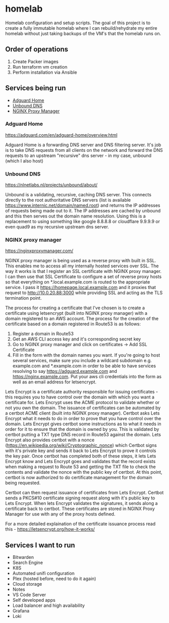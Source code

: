# homelab
Homelab configuration and setup scripts. The goal of this project is to create a fully immutable homelab where I can rebuild/rehydrate my entire homelab without just taking backups of the VM's that the homelab runs on.

## Order of operations
1. Create Packer images
2. Run terraform vm creation
3. Perform installation via Ansible

## Services being run

* [Adguard Home](#adguard-home)
* [Unbound DNS](#unbound-dns)
* [NGINX Proxy Manager](#nginx-proxy-manager)

### Adguard Home
https://adguard.com/en/adguard-home/overview.html

Adguard Home is a forwarding DNS server and DNS filtering server. It's job is to take DNS requests from all clients on the network and forward the DNS requests to an upstream "recursive" dns server - in my case, unbound (which I also host)

### Unbound DNS
https://nlnetlabs.nl/projects/unbound/about/

Unbound is a validating, recursive, caching DNS server. This connects directly to the root authoritative DNS servers (list is available https://www.internic.net/domain/named.root) and returns the IP addresses of requests being made out to it. The IP addresses are cached by unbound and this then serves out the domain name resolution. Using this is a replacement to using something like google 8.8.8.8 or cloudflare 9.9.9.9 or even quad9 as my recursive upstream dns server. 

### NGINX proxy manager
https://nginxproxymanager.com/

NGINX proxy manager is being used as a reverse proxy with built in SSL. This enables me to access all my internally hosted services over SSL. The way it works is that I register an SSL certificate with NGINX proxy manager. I can then use that SSL Certificate to configure a set of reverse proxy hosts so that everything on *.local.example.com is routed to the appropriate service. I pass it https://homepage.local.example.com and it proxies that request to http://10.0.20.88:3000 while providing SSL and acting as the TLS termination point.

The process for creating a certificate that I've chosen is to create a certificate using letsencrypt (built into NGINX proxy manager) with a domain registered to an AWS account. The process for the creation of the certificate based on a domain registered in Route53 is as follows:

1. Register a domain in Route53
2. Get an AWS CLI access key and it's corresponding secret key
3. Go to NGINX proxy manager and click on certificates -> Add SSL Certificate
4. Fill in the form with the domain names you want. If you're going to host several services, make sure you include a wildcard subdomain e.g. example.com and *.example.com in order to be able to have services resolving to say https://adguard.example.com and https://nginx.example.com. Put your aws cli credentials into the form as well as an email address for letsencrypt.

Lets Encrypt is a certificate authority responsible for issuing certificates - this requires you to have control over the domain with which you want a certificate for. Lets Encrypt uses the ACME protocol to validate whether or not you own the domain. The issuance of certificates can be automated by a certbot ACME client (built into NGINX proxy manager). Certbot asks Lets Encrypt what it needs to do in order to prove that you have control over the domain. Lets Encrypt gives certbot some instructions as to what it needs in order for it to ensure that the domain is owned by you. This is validated by certbot putting a TXT type DNS record in Route53 against the domain. Lets Encrypt also provides certbot with a nonce (https://en.wikipedia.org/wiki/Cryptographic_nonce) which Certbot signs with it's private key and sends it back to Lets Encrypt to prove it controls the key pair. Once certbot has completed both of these steps, it lets Lets Encrypt know and Lets Encrypt goes and validates that the record exists when making a request to Route 53 and getting the TXT file to check the contents and validate the nonce with the public key of certbot. At this point, certbot is now authorized to do certificate management for the domain being requested.

Certbot can then request issuance of certificates from Lets Encrypt. Certbot sends a PKCS#10 certificate signing request along with it's public key to Lets Encrypt. When lets Encrypt validates the signatures, it sends along a certificate back to certbot. These certificates are stored in NGINX Proxy Manager for use with any of the proxy hosts defined.

For a more detailed explaination of the certificate issuance process read this - https://letsencrypt.org/how-it-works/


## Services I want to run
* Bitwarden
* Search Engine
* K8S
* Automated unifi configuration
* Plex (hosted before, need to do it again)
* Cloud storage
* Notes
* VS Code Server
* Self developed apps
* Load balancer and high availability
* Grafana
* Loki
